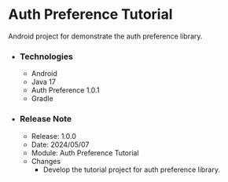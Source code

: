# Auth Preference Tutorial
Android project for demonstrate the auth preference library.

* ### Technologies
  * Android
  * Java 17
  * Auth Preference 1.0.1
  * Gradle

* ### Release Note

    * Release: 1.0.0
    * Date: 2024/05/07
    * Module: Auth Preference Tutorial
    * Changes
        * Develop the tutorial project for auth preference library.
